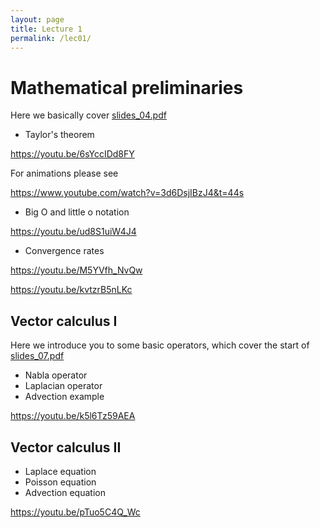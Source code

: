 ```yaml
---
layout: page
title: Lecture 1
permalink: /lec01/
---
```


<h1>Mathematical preliminaries</h1>

<p>Here we basically cover <span class="instructure_file_holder link_holder"><a class="inline_disabled" href="https://absalon.ku.dk/courses/72771/files/folder/slides?preview=4301079" target="_blank" rel="noopener">slides_04.pdf</a></span></p>
<ul>
    <li>Taylor's theorem</li>
</ul>
<p><a href="https://youtu.be/6sYccIDd8FY" target="_blank" rel="noopener">https://youtu.be/6sYccIDd8FY</a>&nbsp;</p>
<p>For animations please see</p>
<p><a href="https://www.youtube.com/watch?v=3d6DsjIBzJ4&amp;t=44s" target="_blank" rel="noopener">https://www.youtube.com/watch?v=3d6DsjIBzJ4&amp;t=44s</a>&nbsp;</p>
<ul>
    <li>Big O and little o notation</li>
</ul>
<p><a href="https://youtu.be/ud8S1uiW4J4" target="_blank" rel="noopener">https://youtu.be/ud8S1uiW4J4</a></p>
<ul>
    <li>Convergence rates<span class="instructure_file_holder link_holder"><br /></span></li>
</ul>
<p><a href="https://youtu.be/M5YVfh_NvQw" target="_blank" rel="noopener">https://youtu.be/M5YVfh_NvQw</a></p>
<p><a href="https://youtu.be/kvtzrB5nLKc" target="_blank" rel="noopener">https://youtu.be/kvtzrB5nLKc</a></p>
<h2>Vector calculus I</h2>
<p>Here we introduce you to some basic operators, which cover the start of <span class="instructure_file_holder link_holder"> <a class="inline_disabled" href="https://absalon.ku.dk/courses/72771/files/folder/slides?preview=4301061" target="_blank" rel="noopener">slides_07.pdf</a></span></p>
<ul>
    <li>Nabla operator</li>
    <li>Laplacian operator</li>
    <li>Advection example</li>
</ul>
<p><a href="https://youtu.be/k5l6Tz59AEA" target="_blank" rel="noopener">https://youtu.be/k5l6Tz59AEA</a>&nbsp;</p>
<h2>Vector calculus II</h2>
<ul>
    <li>Laplace equation</li>
    <li>Poisson equation</li>
    <li>Advection equation</li>
</ul>
<p><a href="https://youtu.be/pTuo5C4Q_Wc" target="_blank" rel="noopener">https://youtu.be/pTuo5C4Q_Wc</a>&nbsp;</p>